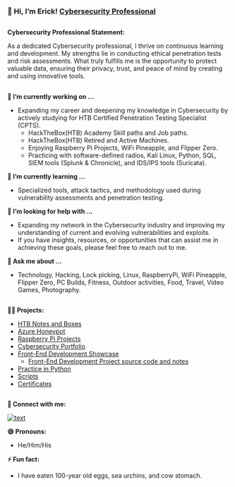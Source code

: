 ### 👋 Hi, I’m Erick! [Cybersecurity Professional](https://ericktafel.tech)
##
**Cybersecurity Professional Statement:**

As a dedicated Cybersecurity professional, I thrive on continuous learning and development. My strengths lie in conducting ethical penetration tests and risk assessments. What truly fulfills me is the opportunity to protect valuable data, ensuring their privacy, trust, and peace of mind by creating and using innovative tools.

##

**🔭 I’m currently working on ...**
- Expanding my career and deepening my knowledge in Cybersecurity by actively studying for HTB Certified Penetration Testing Specialist (CPTS).
  -  HackTheBox(HTB) Academy Skill paths and Job paths.
  -  HackTheBox(HTB) Retired and Active Machines.
  -  Enjoying Raspberry Pi Projects, WiFi Pineapple, and Flipper Zero.
  -  Practicing with software-defined radios, Kali Linux, Python, SQL, SIEM tools (Splunk & Chronicle), and IDS/IPS tools (Suricata).

**🌱 I’m currently learning ...**
- Specialized tools, attack tactics, and methodology used during vulnerability assessments and penetration testing.

**🤔 I’m looking for help with ...**
- Expanding my network in the Cybersecurity industry and improving my understanding of current and evolving vulnerabilities and exploits.
- If you have insights, resources, or opportunities that can assist me in achieving these goals, please feel free to reach out to me.

**💬 Ask me about ...**
- Technology, Hacking, Lock picking, Linux, RaspberryPi, WiFi Pineapple, Flipper Zero, PC Builds, Fitness, Outdoor activities, Food, Travel, Video Games, Photography.
##
**👨‍💻 Projects:**
- [HTB Notes and Boxes](https://github.com/ericktafel1/Main-Notes)
- [Azure Honeypot](https://github.com/ericktafel1/AzureHoneypot/blob/main/Honeypot.md)
- [Raspberry Pi Projects](https://github.com/ericktafel1/RaspberryPiProjects/tree/main)
- [Cybersecurity Portfolio](https://github.com/ericktafel1/Cybersecurity_Portfolio)
- [Front-End Development Showcase](https://codepen.io/ericktafel)
  - [Front-End Development Project source code and notes](https://github.com/ericktafel1/Front_End_Development)
- [Practice in Python](https://github.com/ericktafel1/CS50)
- [Scripts](https://github.com/ericktafel1/Scripts)
- [Certificates](https://www.credly.com/users/erick-tafel/badges)
##

**🤳 Connect with me:**


[![text](https://img.shields.io/badge/LinkedIn-0077B5?style=for-the-badge&logo=linkedin&logoColor=white)](https://www.linkedin.com/in/ericktafel)


**😄 Pronouns:**


- He/Him/His


**⚡ Fun fact:**


- I have eaten 100-year old eggs, sea urchins, and cow stomach.


<!--
**ericktafel1/ericktafel1** is a ✨ _special_ ✨ repository because its `README.md` (this file) appears on your GitHub profile.

Here are some ideas to get you started:

- 📺 Popular YouTube Videos (COMING SOON!)

- 🔭 I’m currently working on ...
- 🌱 I’m currently learning ...
- 👯 I’m looking to collaborate on ...
- 🤔 I’m looking for help with ...
- 💬 Ask me about ...
- 📫 How to reach me: ...
- 😄 Pronouns: ...
- ⚡ Fun fact: ...
-->
